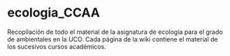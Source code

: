 # ecologia_CCAA
Recopilación de todo el material de la asignatura de ecología para el grado de ambientales en la UCO. Cada página de la wiki contiene el material de los sucesivos cursos académicos.
